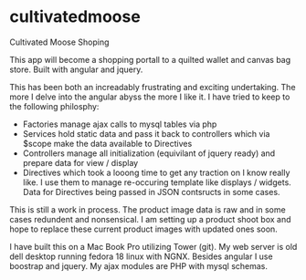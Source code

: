 cultivatedmoose
===============

Cultivated Moose Shoping

This app will become a shopping portall to a quilted wallet and canvas bag store. Built with angular and jquery.

This has been both an increadably frustrating and exciting undertaking. The more I delve into the angular abyss the more I like it.  I have tried to keep to the following philosphy:
- Factories manage ajax calls to mysql tables via php
- Services hold static data and pass it back to controllers which via $scope make the data available to Directives
- Controllers manage all initialization (equivilant of jquery ready) and prepare data for view / display
- Directives which took a looong time to get any traction on I  know really like. I use them to manage re-occuring template like displays / widgets. Data for Directives being passed in JSON contsructs in some cases.

This is still a work in process. The product image data is raw and in some cases redundent and nonsensical. I am setting up a product shoot box and hope to replace these current product images with updated ones soon.

I have built this on a Mac Book Pro utilizing Tower (git). My web server is old dell desktop running fedora 18 linux with NGNX. Besides angular I use boostrap and jquery. My ajax modules are PHP with mysql schemas.
